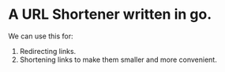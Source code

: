 # A URL Shortener written in go.

We can use this for: 

1. Redirecting links.
2. Shortening links to make them smaller and more convenient.

